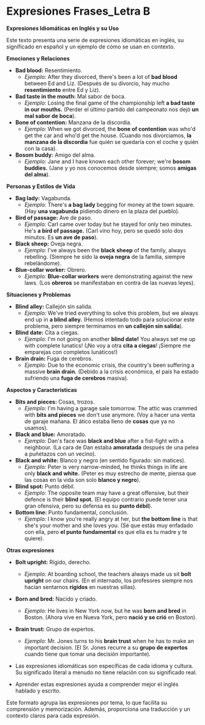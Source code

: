 # Expresiones Frases_Letra B



**Expresiones Idiomáticas en Inglés y su Uso**

Este texto presenta una serie de expresiones idiomáticas en inglés, su significado en español y un ejemplo de cómo se usan en contexto.

**Emociones y Relaciones**

*   **Bad blood:** Resentimiento.
    *   *Ejemplo:* After they divorced, there's been a lot of **bad blood** between Ed and Liz. (Después de su divorcio, hay mucho **resentimiento** entre Ed y Liz).
*   **Bad taste in the mouth:** Mal sabor de boca.
    *   *Ejemplo:* Losing the final game of the championship left **a bad taste in our mouths.** (Perder el último partido del campeonato nos dejó **un mal sabor de boca**).
*   **Bone of contention:** Manzana de la discordia.
    *   *Ejemplo:* When we got divorced, the **bone of contention** was who'd get the car and who'd get the house. (Cuando nos divorciamos, **la manzana de la discordia** fue quién se quedaría con el coche y quién con la casa).
*   **Bosom buddy:** Amigo del alma.
    *   *Ejemplo:* Jane and I have known each other forever; we're **bosom buddies.** (Jane y yo nos conocemos desde siempre; somos **amigas del alma**).

**Personas y Estilos de Vida**

*   **Bag lady:** Vagabunda.
    *   *Ejemplo:* There's **a bag lady** begging for money at the town square. (Hay **una vagabunda** pidiendo dinero en la plaza del pueblo).
*   **Bird of passage:** Ave de paso.
    *   *Ejemplo:* Carl came over today but he stayed for only two minutes. He's **a bird of passage.** (Carl vino hoy, pero se quedó solo dos minutos. Es **un ave de paso**).
*   **Black sheep:** Oveja negra.
    *   *Ejemplo:* I've always been the **black sheep** of the family, always rebelling. (Siempre he sido la **oveja negra** de la familia, siempre rebelándome).
*   **Blue-collar worker:** Obrero.
    *   *Ejemplo:* **Blue-collar workers** were demonstrating against the new laws. (Los **obreros** se manifestaban en contra de las nuevas leyes).

**Situaciones y Problemas**

*   **Blind alley:** Callejón sin salida.
    *   *Ejemplo:* We've tried everything to solve this problem, but we always end up in **a blind alley.** (Hemos intentado todo para solucionar este problema, pero siempre terminamos en **un callejón sin salida**).
*   **Blind date:** Cita a ciegas.
    *   *Ejemplo:* I'm not going on another **blind date!** You always set me up with complete lunatics! (¡No voy a otra **cita a ciegas**! ¡Siempre me emparejas con completos lunáticos!)
*   **Brain drain:** Fuga de cerebros.
    *   *Ejemplo:* Due to the economic crisis, the country's been suffering a massive **brain drain.** (Debido a la crisis económica, el país ha estado sufriendo una **fuga de cerebros** masiva).

**Aspectos y Características**

*   **Bits and pieces:** Cosas, trozos.
    *   *Ejemplo:* I'm having a garage sale tomorrow. The attic was crammed with **bits and pieces** we don't use anymore. (Voy a hacer una venta de garaje mañana. El ático estaba lleno de **cosas** que ya no usamos).
*   **Black and blue:** Amoratado.
    *   *Ejemplo:* Dan's face was **black and blue** after a fist-fight with a neighbour. (La cara de Dan estaba **amoratada** después de una pelea a puñetazos con un vecino).
*   **Black and white:** Blanco y negro (en sentido figurado: sin matices).
    *   *Ejemplo:* Peter is very narrow-minded, he thinks things in life are only **black and white.** (Peter es muy estrecho de mente, piensa que las cosas en la vida son solo **blanco y negro**).
*   **Blind spot:** Punto débil.
    *   *Ejemplo:* The opposite team may have a great offensive, but their defence is their **blind spot.** (El equipo contrario puede tener una gran ofensiva, pero su defensa es su **punto débil**).
*   **Bottom line:** Punto fundamental, conclusión.
    *   *Ejemplo:* I know you're really angry at her, but **the bottom line** is that she's your mother and she loves you. (Sé que estás muy enfadado con ella, pero **el punto fundamental** es que ella es tu madre y te quiere).

**Otras expresiones**

*   **Bolt upright:** Rígido, derecho.
    *   *Ejemplo:* At boarding school, the teachers always made us sit **bolt upright** on our chairs. (En el internado, los profesores siempre nos hacían sentarnos **rígidos** en nuestras sillas).
*   **Born and bred:** Nacido y criado.
    *   *Ejemplo:* He lives in New York now, but he was **born and bred** in Boston. (Ahora vive en Nueva York, pero **nació y se crió** en Boston).
*   **Brain trust:** Grupo de expertos.
    *   *Ejemplo:* Mr. Jones turns to his **brain trust** when he has to make an important decision. (El Sr. Jones recurre a su **grupo de expertos** cuando tiene que tomar una decisión importante).



*   Las expresiones idiomáticas son específicas de cada idioma y cultura.  Su significado literal a menudo no tiene relación con su significado real.
*   Aprender estas expresiones ayuda a comprender mejor el inglés hablado y escrito.

Este formato agrupa las expresiones por tema, lo que facilita su comprensión y memorización.  Además, proporciona una traducción y un contexto claros para cada expresión.
